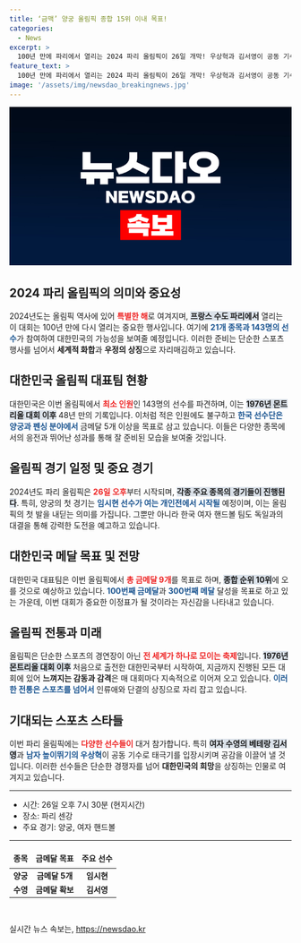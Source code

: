```yaml
---
title: ‘금맥’ 양궁 올림픽 종합 15위 이내 목표!
categories:
  - News
excerpt: >
  100년 만에 파리에서 열리는 2024 파리 올림픽이 26일 개막! 우상혁과 김서영이 공동 기수로 태극기를 휘날리며 입장하고, 대한민국은 21개 종목, 143명 선수 파견. 금메달 100개 도전과 함께 엘리트 스포츠를 향한 새로운 희망의 불꽃이 일어난다.
feature_text: >
  100년 만에 파리에서 열리는 2024 파리 올림픽이 26일 개막! 우상혁과 김서영이 공동 기수로 태극기를 휘날리며 입장하고, 대한민국은 21개 종목, 143명 선수 파견. 금메달 100개 도전과 함께 엘리트 스포츠를 향한 새로운 희망의 불꽃이 일어난다.
image: '/assets/img/newsdao_breakingnews.jpg'
---
```


<p><img src="/assets/img/newsdao_breakingnews.jpg" alt="implanttips 속보" /></p>

<h2 data-ke-size="size26">2024 파리 올림픽의 의미와 중요성</h2>

<p data-ke-size="size16">2024년도는 올림픽 역사에 있어 <b><span style="color: #ee2323;">특별한 해</span></b>로 여겨지며, <b><span style="background-color: #21538527;">프랑스 수도 파리에서</span></b> 열리는 이 대회는 100년 만에 다시 열리는 중요한 행사입니다. 여기에 <b><span style="color: #1a5490;">21개 종목과 143명의 선수</span></b>가 참여하여 대한민국의 가능성을 보여줄 예정입니다. 이러한 준비는 단순한 스포츠 행사를 넘어서 <b>세계적 화합</b>과 <b>우정의 상징</b>으로 자리매김하고 있습니다.</p>

<h2 data-ke-size="size26">대한민국 올림픽 대표팀 현황</h2>

<p data-ke-size="size16">대한민국은 이번 올림픽에서 <b><span style="color: #ee2323;">최소 인원</span></b>인 143명의 선수를 파견하며, 이는 <b><span style="background-color: #21538527;">1976년 몬트리올 대회 이후</span></b> 48년 만의 기록입니다. 이처럼 적은 인원에도 불구하고 <b><span style="color: #1a5490;">한국 선수단은 양궁과 펜싱 분야에서</span></b> 금메달 5개 이상을 목표로 삼고 있습니다. 이들은 다양한 종목에서의 응전과 뛰어난 성과를 통해 잘 준비된 모습을 보여줄 것입니다.</p>

<h2 data-ke-size="size26">올림픽 경기 일정 및 중요 경기</h2>

<p data-ke-size="size16">2024년도 파리 올림픽은 <b><span style="color: #ee2323;">26일 오후</span></b>부터 시작되며, <b><span style="background-color: #21538527;">각종 주요 종목의 경기들이 진행된다</span></b>. 특히, 양궁의 첫 경기는 <b><span style="color: #1a5490;">임시현 선수가 여는 개인전에서 시작될</span></b> 예정이며, 이는 올림픽의 첫 발을 내딛는 의미를 가집니다. 그뿐만 아니라 한국 여자 핸드볼 팀도 독일과의 대결을 통해 강력한 도전을 예고하고 있습니다.</p>

<h2 data-ke-size="size26">대한민국 메달 목표 및 전망</h2>

<p data-ke-size="size16">대한민국 대표팀은 이번 올림픽에서 <b><span style="color: #ee2323;">총 금메달 9개</span></b>를 목표로 하며, <b><span style="background-color: #21538527;">종합 순위 10위</span></b>에 오를 것으로 예상하고 있습니다. <b><span style="color: #1a5490;">100번째 금메달</span></b>과 <b><span style="color: #1a5490;">300번째 메달</span></b> 달성을 목표로 하고 있는 가운데, 이번 대회가 중요한 이정표가 될 것이라는 자신감을 나타내고 있습니다.</p>

<h2 data-ke-size="size26">올림픽 전통과 미래</h2>

<p data-ke-size="size16">올림픽은 단순한 스포츠의 경연장이 아닌 <b><span style="color: #ee2323;">전 세계가 하나로 모이는 축제</span></b>입니다. <b><span style="background-color: #21538527;">1976년 몬트리올 대회 이후</span></b> 처음으로 출전한 대한민국부터 시작하여, 지금까지 진행된 모든 대회에 있어 <b>느껴지는 감동과 감격</b>은 매 대회마다 지속적으로 이어져 오고 있습니다. <b><span style="color: #1a5490;">이러한 전통은 스포츠를 넘어서</span></b> 인류애와 단결의 상징으로 자리 잡고 있습니다.</p>

<h2 data-ke-size="size26">기대되는 스포츠 스타들</h2>

<p data-ke-size="size16">이번 파리 올림픽에는 <b><span style="color: #ee2323;">다양한 선수들이</span></b> 대거 참가합니다. 특히 <b><span style="background-color: #21538527;">여자 수영의 베테랑 김서영</span></b>과 <b><span style="color: #1a5490;">남자 높이뛰기의 우상혁</span></b>이 공동 기수로 태극기를 입장시키며 공감을 이끌어 낼 것입니다. 이러한 선수들은 단순한 경쟁자를 넘어 <b>대한민국의 희망</b>을 상징하는 인물로 여겨지고 있습니다.</p>

<hr>

<ul>
  <li>시간: 26일 오후 7시 30분 (현지시간)</li>
  <li>장소: 파리 센강</li>
  <li>주요 경기: 양궁, 여자 핸드볼</li>
</ul>

<hr>

<table style="width: 100%; border-collapse: collapse;">
  <thead>
    <tr>
      <td style="text-align: center; height: 30px;"><b>종목</b></td>
      <td style="text-align: center; height: 30px;"><b>금메달 목표</b></td>
      <td style="text-align: center; height: 30px;"><b>주요 선수</b></td>
    </tr>
  </thead>
  <tbody>
    <tr>
      <td style="text-align: center; height: 17px;"><b>양궁</b></td>
      <td style="text-align: center; height: 17px;"><b>금메달 5개</b></td>
      <td style="text-align: center; height: 17px;"><b>임시현</b></td>
    </tr>
    <tr>
      <td style="text-align: center; height: 17px;"><b>수영</b></td>
      <td style="text-align: center; height: 17px;"><b>금메달 확보</b></td>
      <td style="text-align: center; height: 17px;"><b>김서영</b></td>
    </tr>
  </tbody>
</table>

<p data-ke-size="size16">&nbsp;</p>
실시간 뉴스 속보는, <a href="https://newsdao.kr" rel="dofollow">https://newsdao.kr</a>


